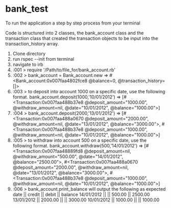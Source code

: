 # bank_test

To run the application a step by step process from your terminal

Code is structured into 2 classes, the bank_account class and the transaction class that created the transaction objects to be input into the transaction_history array.

1. Clone directory
2. run rspec --init from terminal
3. navigate to irb
4. :001 > require '/Path/to/file_for/bank_account.rb'
5. :002 > bank_account = Bank_account.new
 => #<Bank_account:0x007faa4802fce8 @balance=0, @transaction_history=[]>
6. :003 > to deposit into account 1000 on a specific date, use the following format. bank_account.deposit(1000,'10/01/2012')
 => [#<Transaction:0x007faa488b37e8 @deposit_amount="1000.00", @withdraw_amount=nil, @date="10/01/2012", @balance="1000.00">]
7. :004 > bank_account.deposit(2000,'13/01/2012')
 => [#<Transaction:0x007faa488a0670 @deposit_amount="2000.00", @withdraw_amount=nil, @date="13/01/2012", @balance="3000.00">, #<Transaction:0x007faa488b37e8 @deposit_amount="1000.00", @withdraw_amount=nil, @date="10/01/2012", @balance="1000.00">]
8. :005 > to withdraw into account 500 on a specific date, use the following format.
bank_account.withdraw(500,'14/01/2012')
 => [#<Transaction:0x007faa48889fd8 @deposit_amount=nil, @withdraw_amount="500.00", @date="14/01/2012", @balance="2500.00">, #<Transaction:0x007faa488a0670 @deposit_amount="2000.00", @withdraw_amount=nil, @date="13/01/2012", @balance="3000.00">, #<Transaction:0x007faa488b37e8 @deposit_amount="1000.00", @withdraw_amount=nil, @date="10/01/2012", @balance="1000.00">]
9. :006 > bank_account.print_balance will output the following as expected
date || credit || debit || balance
14/01/2012 ||  || 500.00 || 2500.00
13/01/2012 || 2000.00 ||  || 3000.00
10/01/2012 || 1000.00 ||  || 1000.00

